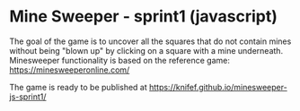 # Mine Sweeper - sprint1 (javascript)
The goal of the game is to uncover all the squares that do
not contain mines without being "blown up" by clicking on a
square with a mine underneath.
Minesweeper functionality is based on the reference game:
https://minesweeperonline.com/

The game is ready to be published at https://knifef.github.io/minesweeper-js-sprint1/

